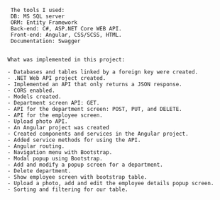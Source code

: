 
	 The tools I used:
	 DB: MS SQL server
	 ORM: Entity Framework
	 Back-end: C#, ASP.NET Core WEB API.
	 Front-end: Angular, CSS/SCSS, HTML.
	 Documentation: Swagger

	
	What was implemented in this project:
	
	- Databases and tables linked by a foreign key were created.
	- .NET Web API project created.
	- Implemented an API that only returns a JSON response.
	- CORS enabled.
	- Models created.
	- Department screen API: GET.
	- API for the department screen: POST, PUT, and DELETE.
	- API for the employee screen.
	- Upload photo API.
	- An Angular project was created
	- Created components and services in the Angular project.
	- Added service methods for using the API.
	- Angular routing.
	- Navigation menu with Bootstrap.
	- Modal popup using Bootstrap.
	- Add and modify a popup screen for a department.
	- Delete department.
	- Show employee screen with bootstrap table.
	- Upload a photo, add and edit the employee details popup screen.
	- Sorting and filtering for our table.
	
